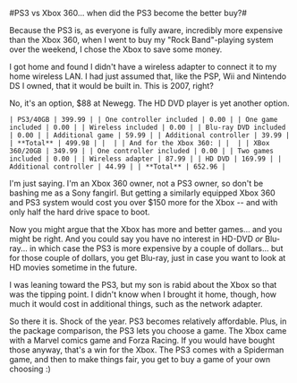 #PS3 vs Xbox 360... when did the PS3 become the better buy?#

Because the PS3 is, as everyone is fully aware, incredibly more expensive than the Xbox 360, when I went to buy my "Rock Band"-playing system over the weekend, I chose the Xbox to save some money.

I got home and found I didn't have a wireless adapter to connect it to my home wireless LAN. I had just assumed that, like the PSP, Wii and Nintendo DS I owned, that it would be built in. This is 2007, right?

No, it's an option, $88 at Newegg. The HD DVD player is yet another option.

`
| PS3/40GB | 399.99 |
| One controller included | 0.00 |
| One game included | 0.00 |
| Wireless included | 0.00 |
| Blu-ray DVD included | 0.00 |
| Additional game | 59.99 |
| Additional controller | 39.99 |
| **Total** | 499.98 |
|  |
| And for the Xbox 360: |
|  |
| XBox 360/20GB | 349.99 |
| One controller included | 0.00 |
| Two games included | 0.00 |
| Wireless adapter | 87.99 |
| HD DVD | 169.99 |
| Additional controller | 44.99 |
| **Total** | 652.96 |
`

I'm just saying. I'm an Xbox 360 owner, not a PS3 owner, so don't be bashing me as a Sony fangirl. But getting a similarly equipped Xbox 360 and PS3 system would cost you over $150 more for the Xbox -- and with only half the hard drive space to boot.

Now you might argue that the Xbox has more and better games... and you might be right. And you could say you have no interest in HD-DVD *or* Blu-ray... in which case the PS3 is more expensive by a couple of dollars... but for those couple of dollars, you get Blu-ray, just in case you want to look at HD movies sometime in the future.

I was leaning toward the PS3, but my son is rabid about the Xbox so that was the tipping point. I didn't know when I brought it home, though, how much it would cost in additional things, such as the network adapter.

So there it is. Shock of the year. PS3 becomes relatively affordable. Plus, in the package comparison, the PS3 lets you choose a game. The Xbox came with a Marvel comics game and Forza Racing. If you would have bought those anyway, that's a win for the Xbox. The PS3 comes with a Spiderman game, and then to make things fair, you get to buy a game of your own choosing :)
